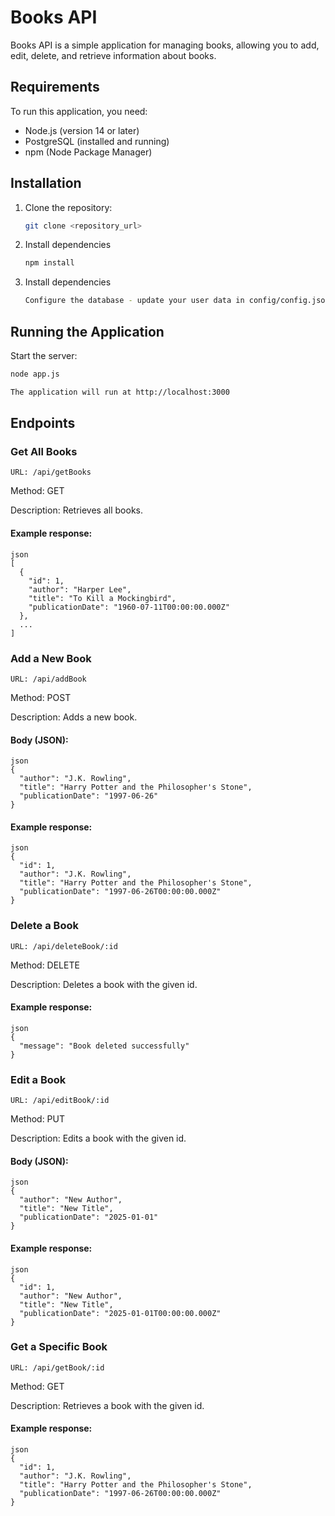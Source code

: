 # Books API

Books API is a simple application for managing books, allowing you to add, edit, delete, and retrieve information about books.

## Requirements

To run this application, you need:
- Node.js (version 14 or later)
- PostgreSQL (installed and running)
- npm (Node Package Manager)

## Installation

1. Clone the repository:
   ```bash
   git clone <repository_url>
2. Install dependencies
   ```bash
   npm install
3. Install dependencies
   ```bash
   Configure the database - update your user data in config/config.json
   ```

## Running the Application

Start the server:

```bash
node app.js

The application will run at http://localhost:3000
```

## Endpoints
### Get All Books
```
URL: /api/getBooks
```
Method: GET

Description: Retrieves all books.

#### Example response:
```
json
[
  {
    "id": 1,
    "author": "Harper Lee",
    "title": "To Kill a Mockingbird",
    "publicationDate": "1960-07-11T00:00:00.000Z"
  },
  ...
]
```

### Add a New Book
```
URL: /api/addBook
```
Method: POST

Description: Adds a new book.

#### Body (JSON):
```
json
{
  "author": "J.K. Rowling",
  "title": "Harry Potter and the Philosopher's Stone",
  "publicationDate": "1997-06-26"
}
```
#### Example response:
```
json
{
  "id": 1,
  "author": "J.K. Rowling",
  "title": "Harry Potter and the Philosopher's Stone",
  "publicationDate": "1997-06-26T00:00:00.000Z"
}
```

### Delete a Book
```
URL: /api/deleteBook/:id
```
Method: DELETE

Description: Deletes a book with the given id.

#### Example response:

```
json
{
  "message": "Book deleted successfully"
}
```
### Edit a Book
```
URL: /api/editBook/:id
```
Method: PUT

Description: Edits a book with the given id.

#### Body (JSON):

```
json
{
  "author": "New Author",
  "title": "New Title",
  "publicationDate": "2025-01-01"
}
```
#### Example response:
```
json
{
  "id": 1,
  "author": "New Author",
  "title": "New Title",
  "publicationDate": "2025-01-01T00:00:00.000Z"
}
```
### Get a Specific Book
```
URL: /api/getBook/:id
```
Method: GET

Description: Retrieves a book with the given id.

#### Example response:
```
json
{
  "id": 1,
  "author": "J.K. Rowling",
  "title": "Harry Potter and the Philosopher's Stone",
  "publicationDate": "1997-06-26T00:00:00.000Z"
}
```
